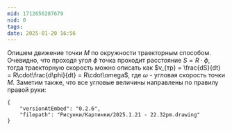 ```yaml
---
mid: 1712656287679
nid: 0
tags: 
date: 2025-01-20 16:56
---
```

Опишем движение точки $M$ по окружности траекторным способом. Очевидно, что проходя угол $\phi$ точка проходит расстояние $S = R\cdot \phi$, тогда траекторную скорость можно описать как $v_{тр} = \frac{dS}{dt} = R\cdot\frac{d\phi}{dt} = R\cdot\omega$, где $\omega$ - угловая скорость точки $M$.
Заметим также, что все угловые величины направлены по правилу правой руки:
```handdrawn-ink
{
	"versionAtEmbed": "0.2.6",
	"filepath": "Рисунки/Картинки/2025.1.21 - 22.32pm.drawing"
}
```